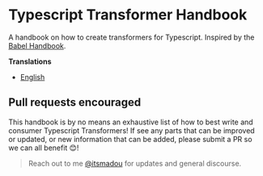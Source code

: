 # Typescript Transformer Handbook

A handbook on how to create transformers for Typescript.
Inspired by the [Babel Handbook](https://github.com/jamiebuilds/babel-handbook).

**Translations**

- [English](/translations/en/transformer-handbook.md)

## Pull requests encouraged

This handbook is by no means an exhaustive list of how to best write and consumer Typescript Transformers!
If see any parts that can be improved or updated,
or new information that can be added,
please submit a PR so we can all benefit 😊!

> Reach out to me [@itsmadou](https://twitter.com/itsmadou) for updates and general discourse.
